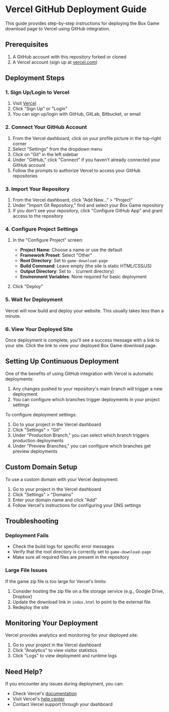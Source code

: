 # Vercel GitHub Deployment Guide

This guide provides step-by-step instructions for deploying the Box Game download page to Vercel using GitHub integration.

## Prerequisites

1. A GitHub account with this repository forked or cloned
2. A Vercel account (sign up at [vercel.com](https://vercel.com))

## Deployment Steps

### 1. Sign Up/Login to Vercel

1. Visit [Vercel](https://vercel.com/)
2. Click "Sign Up" or "Login"
3. You can sign up/login with GitHub, GitLab, Bitbucket, or email

### 2. Connect Your GitHub Account

1. From the Vercel dashboard, click on your profile picture in the top-right corner
2. Select "Settings" from the dropdown menu
3. Click on "Git" in the left sidebar
4. Under "GitHub," click "Connect" if you haven't already connected your GitHub account
5. Follow the prompts to authorize Vercel to access your GitHub repositories

### 3. Import Your Repository

1. From the Vercel dashboard, click "Add New..." > "Project"
2. Under "Import Git Repository," find and select your Box Game repository
3. If you don't see your repository, click "Configure GitHub App" and grant access to the repository

### 4. Configure Project Settings

1. In the "Configure Project" screen:
   - **Project Name**: Choose a name or use the default
   - **Framework Preset**: Select "Other"
   - **Root Directory**: Set to `game-download-page`
   - **Build Command**: Leave empty (the site is static HTML/CSS/JS)
   - **Output Directory**: Set to `.` (current directory)
   - **Environment Variables**: None required for basic deployment

2. Click "Deploy"

### 5. Wait for Deployment

Vercel will now build and deploy your website. This usually takes less than a minute.

### 6. View Your Deployed Site

Once deployment is complete, you'll see a success message with a link to your site. Click the link to view your deployed Box Game download page.

## Setting Up Continuous Deployment

One of the benefits of using GitHub integration with Vercel is automatic deployments:

1. Any changes pushed to your repository's main branch will trigger a new deployment
2. You can configure which branches trigger deployments in your project settings

To configure deployment settings:

1. Go to your project in the Vercel dashboard
2. Click "Settings" > "Git"
3. Under "Production Branch," you can select which branch triggers production deployments
4. Under "Preview Branches," you can configure which branches get preview deployments

## Custom Domain Setup

To use a custom domain with your Vercel deployment:

1. Go to your project in the Vercel dashboard
2. Click "Settings" > "Domains"
3. Enter your domain name and click "Add"
4. Follow Vercel's instructions for configuring your DNS settings

## Troubleshooting

### Deployment Fails

- Check the build logs for specific error messages
- Verify that the root directory is correctly set to `game-download-page`
- Make sure all required files are present in the repository

### Large File Issues

If the game zip file is too large for Vercel's limits:

1. Consider hosting the zip file on a file storage service (e.g., Google Drive, Dropbox)
2. Update the download link in `index.html` to point to the external file
3. Redeploy the site

## Monitoring Your Deployment

Vercel provides analytics and monitoring for your deployed site:

1. Go to your project in the Vercel dashboard
2. Click "Analytics" to view visitor statistics
3. Click "Logs" to view deployment and runtime logs

## Need Help?

If you encounter any issues during deployment, you can:

- Check Vercel's [documentation](https://vercel.com/docs)
- Visit Vercel's [help center](https://vercel.com/help)
- Contact Vercel support through your dashboard